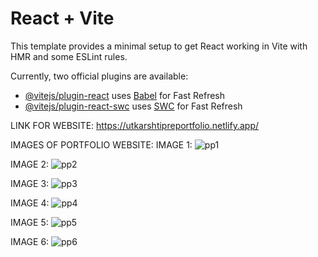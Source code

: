 # React + Vite

This template provides a minimal setup to get React working in Vite with HMR and some ESLint rules.

Currently, two official plugins are available:

- [@vitejs/plugin-react](https://github.com/vitejs/vite-plugin-react/blob/main/packages/plugin-react/README.md) uses [Babel](https://babeljs.io/) for Fast Refresh
- [@vitejs/plugin-react-swc](https://github.com/vitejs/vite-plugin-react-swc) uses [SWC](https://swc.rs/) for Fast Refresh

LINK FOR WEBSITE: 
https://utkarshtipreportfolio.netlify.app/

IMAGES OF PORTFOLIO WEBSITE: 
IMAGE 1: 
![pp1](https://github.com/utkarshtipre2002/3D_Portfolio_Website/assets/115633331/8fe5718d-f656-4f80-b63d-10ba25cff282)

IMAGE 2: 
![pp2](https://github.com/utkarshtipre2002/3D_Portfolio_Website/assets/115633331/86c0fa3e-dcd2-4d22-b88e-15efe72ebb27)

IMAGE 3: 
![pp3](https://github.com/utkarshtipre2002/3D_Portfolio_Website/assets/115633331/fef1d8de-0b78-4f48-8922-8f94c62b8f29)

IMAGE 4: 
![pp4](https://github.com/utkarshtipre2002/3D_Portfolio_Website/assets/115633331/d3c0fcb4-8958-4310-b3e3-a4f30bb240d3)

IMAGE 5:
![pp5](https://github.com/utkarshtipre2002/3D_Portfolio_Website/assets/115633331/f524bab9-f010-45d3-a5b8-f2f3782a5d9f)

IMAGE 6:
![pp6](https://github.com/utkarshtipre2002/3D_Portfolio_Website/assets/115633331/25b39bff-0c9c-49ed-8ec1-c1bd979ba458)








